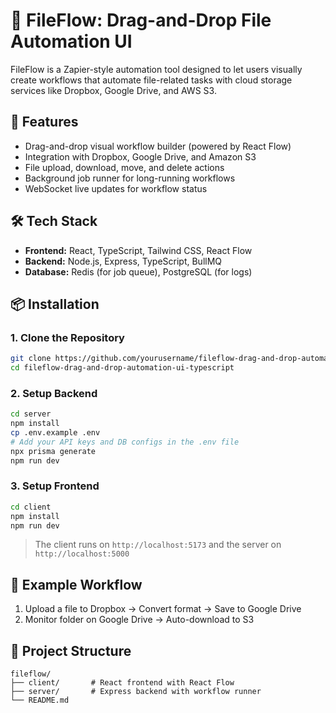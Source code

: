 # 📁 FileFlow: Drag-and-Drop File Automation UI

FileFlow is a Zapier-style automation tool designed to let users visually create workflows that automate file-related tasks with cloud storage services like Dropbox, Google Drive, and AWS S3.

## 🚀 Features

- Drag-and-drop visual workflow builder (powered by React Flow)
- Integration with Dropbox, Google Drive, and Amazon S3
- File upload, download, move, and delete actions
- Background job runner for long-running workflows
- WebSocket live updates for workflow status

## 🛠 Tech Stack

- **Frontend:** React, TypeScript, Tailwind CSS, React Flow
- **Backend:** Node.js, Express, TypeScript, BullMQ
- **Database:** Redis (for job queue), PostgreSQL (for logs)



## 📦 Installation

### 1. Clone the Repository

```bash
git clone https://github.com/yourusername/fileflow-drag-and-drop-automation-ui-typescript.git
cd fileflow-drag-and-drop-automation-ui-typescript
```

### 2. Setup Backend

```bash
cd server
npm install
cp .env.example .env
# Add your API keys and DB configs in the .env file
npx prisma generate
npm run dev
```

### 3. Setup Frontend

```bash
cd client
npm install
npm run dev
```

> The client runs on `http://localhost:5173` and the server on `http://localhost:5000`



## 🧩 Example Workflow

1. Upload a file to Dropbox → Convert format → Save to Google Drive
2. Monitor folder on Google Drive → Auto-download to S3



## 📁 Project Structure

```
fileflow/
├── client/       # React frontend with React Flow
├── server/       # Express backend with workflow runner
└── README.md
```

